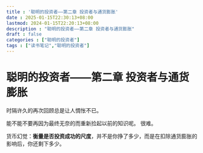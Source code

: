 ```yaml
---
title : '聪明的投资者——第二章 投资者与通货膨胀'
date : 2025-01-15T22:30:13+08:00
lastmod: 2024-01-15T22:20:13+08:00
description : "聪明的投资者——第二章 投资者与通货膨胀" 
draft : false    
categories : ["聪明的投资者"]
tags : ["读书笔记","聪明的投资者"]
---
```


# 聪明的投资者——第二章 投资者与通货膨胀

时隔许久的再次回顾总是让人惆怅不已。

能不能不要再因为最终无奈的而重新捡起以前的知识呢。 很难。

货币幻觉：**衡量是否投资成功的尺度**，并不是你挣了多少，而是在扣除通货膨胀的影响后，你还剩下多少。
